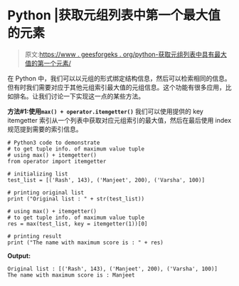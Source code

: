 # Python |获取元组列表中第一个最大值的元素

> 原文:[https://www . geesforgeks . org/python-获取元组列表中具有最大值的第一个元素/](https://www.geeksforgeeks.org/python-get-first-element-with-maximum-value-in-list-of-tuples/)

在 Python 中，我们可以以元组的形式绑定结构信息，然后可以检索相同的信息。但有时我们需要对应于其他元组索引最大值的元组信息。这个功能有很多应用，比如排名。让我们讨论一下实现这一点的某些方法。

**方法#1:使用`max() + operator.itemgetter()`**
我们可以使用提供的 key itemgetter 索引从一个列表中获取对应元组索引的最大值，然后在最后使用 index 规范提到需要的索引信息。

```
# Python3 code to demonstrate 
# to get tuple info. of maximum value tuple
# using max() + itemgetter()
from operator import itemgetter

# initializing list 
test_list = [('Rash', 143), ('Manjeet', 200), ('Varsha', 100)]

# printing original list 
print ("Original list : " + str(test_list))

# using max() + itemgetter()
# to get tuple info. of maximum value tuple
res = max(test_list, key = itemgetter(1))[0]

# printing result
print ("The name with maximum score is : " + res)
```

**Output:**

```
Original list : [('Rash', 143), ('Manjeet', 200), ('Varsha', 100)]
The name with maximum score is : Manjeet

```